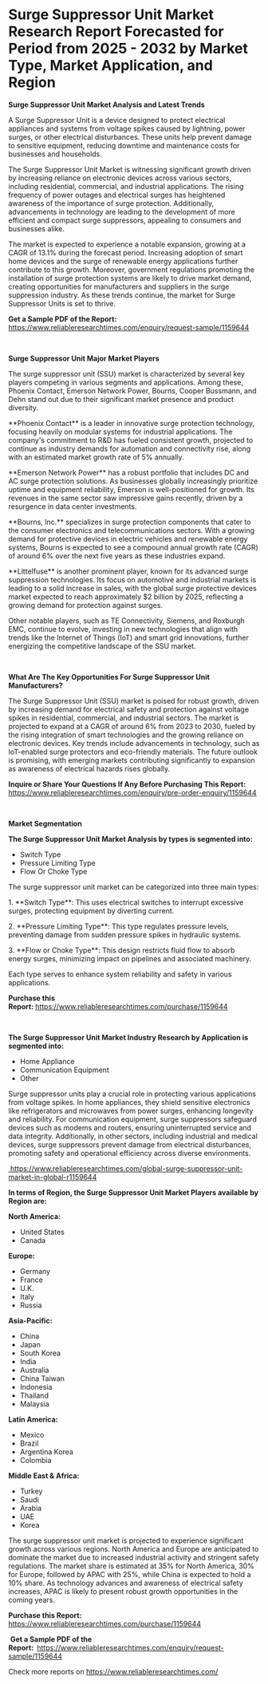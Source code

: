<p><h1>Surge Suppressor Unit Market Research Report Forecasted for Period from 2025 -  2032 by Market Type, Market Application, and Region</h1></p><p><strong>Surge Suppressor Unit Market Analysis and Latest Trends</strong></p>
<p><p>A Surge Suppressor Unit is a device designed to protect electrical appliances and systems from voltage spikes caused by lightning, power surges, or other electrical disturbances. These units help prevent damage to sensitive equipment, reducing downtime and maintenance costs for businesses and households. </p><p>The Surge Suppressor Unit Market is witnessing significant growth driven by increasing reliance on electronic devices across various sectors, including residential, commercial, and industrial applications. The rising frequency of power outages and electrical surges has heightened awareness of the importance of surge protection. Additionally, advancements in technology are leading to the development of more efficient and compact surge suppressors, appealing to consumers and businesses alike.</p><p>The market is expected to experience a notable expansion, growing at a CAGR of 13.1% during the forecast period. Increasing adoption of smart home devices and the surge of renewable energy applications further contribute to this growth. Moreover, government regulations promoting the installation of surge protection systems are likely to drive market demand, creating opportunities for manufacturers and suppliers in the surge suppression industry. As these trends continue, the market for Surge Suppressor Units is set to thrive.</p></p>
<p><strong>Get a Sample PDF of the Report:&nbsp;</strong> <a href="https://www.reliableresearchtimes.com/enquiry/request-sample/1159644?utm_campaign=2117&utm_medium=2&utm_source=Github&utm_content=ia&utm_term=22032025&utm_id=surge-suppressor-unit">https://www.reliableresearchtimes.com/enquiry/request-sample/1159644</a></p>
<p>&nbsp;</p>
<p><strong>Surge Suppressor Unit Major Market Players</strong></p>
<p><p>The surge suppressor unit (SSU) market is characterized by several key players competing in various segments and applications. Among these, Phoenix Contact, Emerson Network Power, Bourns, Cooper Bussmann, and Dehn stand out due to their significant market presence and product diversity.</p><p>**Phoenix Contact** is a leader in innovative surge protection technology, focusing heavily on modular systems for industrial applications. The company's commitment to R&D has fueled consistent growth, projected to continue as industry demands for automation and connectivity rise, along with an estimated market growth rate of 5% annually.</p><p>**Emerson Network Power** has a robust portfolio that includes DC and AC surge protection solutions. As businesses globally increasingly prioritize uptime and equipment reliability, Emerson is well-positioned for growth. Its revenues in the same sector saw impressive gains recently, driven by a resurgence in data center investments.</p><p>**Bourns, Inc.** specializes in surge protection components that cater to the consumer electronics and telecommunications sectors. With a growing demand for protective devices in electric vehicles and renewable energy systems, Bourns is expected to see a compound annual growth rate (CAGR) of around 6% over the next five years as these industries expand.</p><p>**Littelfuse** is another prominent player, known for its advanced surge suppression technologies. Its focus on automotive and industrial markets is leading to a solid increase in sales, with the global surge protective devices market expected to reach approximately $2 billion by 2025, reflecting a growing demand for protection against surges.</p><p>Other notable players, such as TE Connectivity, Siemens, and Roxburgh EMC, continue to evolve, investing in new technologies that align with trends like the Internet of Things (IoT) and smart grid innovations, further energizing the competitive landscape of the SSU market.</p></p>
<p>&nbsp;</p>
<p><strong>What Are The Key Opportunities For Surge Suppressor Unit Manufacturers?</strong></p>
<p><p>The Surge Suppressor Unit (SSU) market is poised for robust growth, driven by increasing demand for electrical safety and protection against voltage spikes in residential, commercial, and industrial sectors. The market is projected to expand at a CAGR of around 6% from 2023 to 2030, fueled by the rising integration of smart technologies and the growing reliance on electronic devices. Key trends include advancements in technology, such as IoT-enabled surge protectors and eco-friendly materials. The future outlook is promising, with emerging markets contributing significantly to expansion as awareness of electrical hazards rises globally.</p></p>
<p><strong>Inquire or Share Your Questions If Any Before Purchasing This Report:</strong> <a href="https://www.reliableresearchtimes.com/enquiry/pre-order-enquiry/1159644?utm_campaign=2117&utm_medium=2&utm_source=Github&utm_content=ia&utm_term=22032025&utm_id=surge-suppressor-unit">https://www.reliableresearchtimes.com/enquiry/pre-order-enquiry/1159644</a></p>
<p>&nbsp;</p>
<p><strong>Market Segmentation</strong></p>
<p><strong>The Surge Suppressor Unit Market Analysis by types is segmented into:</strong></p>
<p><ul><li>Switch Type</li><li>Pressure Limiting Type</li><li>Flow Or Choke Type</li></ul></p>
<p><p>The surge suppressor unit market can be categorized into three main types: </p><p>1. **Switch Type**: This uses electrical switches to interrupt excessive surges, protecting equipment by diverting current.</p><p>  </p><p>2. **Pressure Limiting Type**: This type regulates pressure levels, preventing damage from sudden pressure spikes in hydraulic systems.</p><p>3. **Flow or Choke Type**: This design restricts fluid flow to absorb energy surges, minimizing impact on pipelines and associated machinery. </p><p>Each type serves to enhance system reliability and safety in various applications.</p></p>
<p><strong>Purchase this Report:&nbsp;</strong><a href="https://www.reliableresearchtimes.com/purchase/1159644?utm_campaign=2117&utm_medium=2&utm_source=Github&utm_content=ia&utm_term=22032025&utm_id=surge-suppressor-unit">https://www.reliableresearchtimes.com/purchase/1159644</a></p>
<p>&nbsp;</p>
<p><strong>The Surge Suppressor Unit Market Industry Research by Application is segmented into:</strong></p>
<p><ul><li>Home Appliance</li><li>Communication Equipment</li><li>Other</li></ul></p>
<p><p>Surge suppressor units play a crucial role in protecting various applications from voltage spikes. In home appliances, they shield sensitive electronics like refrigerators and microwaves from power surges, enhancing longevity and reliability. For communication equipment, surge suppressors safeguard devices such as modems and routers, ensuring uninterrupted service and data integrity. Additionally, in other sectors, including industrial and medical devices, surge suppressors prevent damage from electrical disturbances, promoting safety and operational efficiency across diverse environments.</p></p>
<p><a href="https://www.reliableresearchtimes.com/global-surge-suppressor-unit-market-in-global-r1159644?utm_campaign=2117&utm_medium=2&utm_source=Github&utm_content=ia&utm_term=22032025&utm_id=surge-suppressor-unit">&nbsp;https://www.reliableresearchtimes.com/global-surge-suppressor-unit-market-in-global-r1159644</a></p>
<p><strong>In terms of Region, the Surge Suppressor Unit Market Players available by Region are:</strong></p>
<p>
    <p> <strong> North America: </strong>
        <ul>
            <li>United States</li>
            <li>Canada</li>
        </ul>
        </p> 
    <p> <strong> Europe: </strong>
        <ul>
            <li>Germany</li>
            <li>France</li>
            <li>U.K.</li>
            <li>Italy</li>
            <li>Russia</li>
        </ul>
        </p> 
    <p> <strong> Asia-Pacific: </strong>
        <ul>
            <li>China</li>
            <li>Japan</li>
            <li>South Korea</li>
            <li>India</li>
            <li>Australia</li>
            <li>China Taiwan</li>
            <li>Indonesia</li>
            <li>Thailand</li>
            <li>Malaysia</li>
        </ul>
        </p> 
    <p> <strong> Latin America: </strong>
        <ul>
            <li>Mexico</li>
            <li>Brazil</li>
            <li>Argentina Korea</li>
            <li>Colombia</li>
        </ul>
        </p> 
    <p> <strong> Middle East & Africa: </strong>
        <ul>
            <li>Turkey</li>
            <li>Saudi</li>
            <li>Arabia</li>
            <li>UAE</li>
            <li>Korea</li>
        </ul>
    </p>
    </p>
<p><p>The surge suppressor unit market is projected to experience significant growth across various regions. North America and Europe are anticipated to dominate the market due to increased industrial activity and stringent safety regulations. The market share is estimated at 35% for North America, 30% for Europe, followed by APAC with 25%, while China is expected to hold a 10% share. As technology advances and awareness of electrical safety increases, APAC is likely to present robust growth opportunities in the coming years.</p></p>
<p><strong>Purchase this Report: </strong><a href="https://www.reliableresearchtimes.com/purchase/1159644?utm_campaign=2117&utm_medium=2&utm_source=Github&utm_content=ia&utm_term=22032025&utm_id=surge-suppressor-unit">https://www.reliableresearchtimes.com/purchase/1159644</a></p>
<p>&nbsp;<strong>Get a Sample PDF of the Report:&nbsp;&nbsp;</strong><a href="https://www.reliableresearchtimes.com/enquiry/request-sample/1159644?utm_campaign=2117&utm_medium=2&utm_source=Github&utm_content=ia&utm_term=22032025&utm_id=surge-suppressor-unit">https://www.reliableresearchtimes.com/enquiry/request-sample/1159644</a></p>
<p><strong></strong></p>
<p>Check more reports on <a href="https://www.reliableresearchtimes.com/?utm_campaign=2117&utm_medium=2&utm_source=Github&utm_content=ia&utm_term=22032025&utm_id=surge-suppressor-unit">https://www.reliableresearchtimes.com/</a></p>